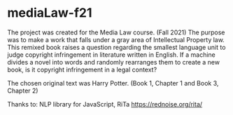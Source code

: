 # mediaLaw-f21

The project was created for the Media Law course. (Fall 2021) The purpose was to make a work that falls under a gray area of Intellectual Property law. This remixed book raises a question regarding the smallest language unit to judge copyright infringement in literature written in English. If a machine divides a novel into words and randomly rearranges them to create a new book, is it copyright infringement in a legal context?

The chosen original text was Harry Potter. (Book 1, Chapter 1 and Book 3, Chapter 2)

Thanks to: NLP library for JavaScript, RiTa https://rednoise.org/rita/
